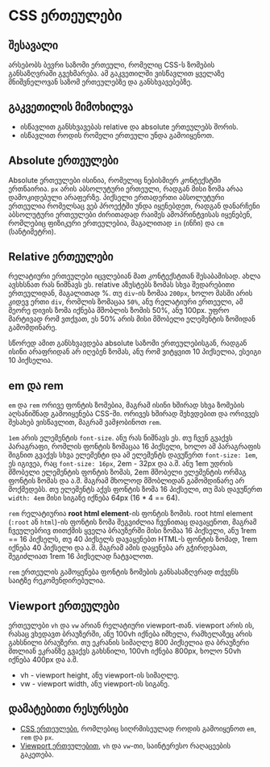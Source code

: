 # CSS ერთეულები

## შესავალი

არსებობს ბევრი საზომი ერთეული, რომელიც CSS-ს ზომების განსაზღვრაში გვეხმარება. ამ გაკვეთილში ვისწავლით ყველაზე მნიშვნელოვან საზომ ერთეულებზე და განსხვავებებზე.

## გაკვეთილის მიმოხილვა

- ისწავლით განსხვავებას relative და absolute ერთეულებს შორის.
- ისწავლით როდის რომელი ერთეული უნდა გამოიყენოთ.

## Absolute ერთეულები

Absolute ერთეულები ისინია, რომელიც ნებისმიერ კონტექსტში ერთნაირია. `px` არის აბსოლუტური ერთეული, რადგან მისი ზომა არაა დამოკიდებული არაფერზე. პიქსელი ერთადერთი აბსოლუტური ერთეულია რომელსაც ვებ პროექტში უნდა იყენებდეთ, რადგან დანარჩენი აბსოლუტური ერთეულები ძირითადად რაიმეს ამოპრინტვისას იყენებენ, რომლებიც ფიზიკური ერთეულებია, მაგალითად `in` (ინჩი) და `cm` (სანტიმეტრი).

## Relative ერთეულები

რელატიური ერთეულები იცვლებიან მათ კონტექსტთან შესაბამისად. ახლა ავსხსნათ რას ნიშნავს ეს. relative აზუსტებს ზომას სხვა შედარებითი ერთეულიდან, მაგალითად %. თუ `div`-ის ზომაა `200px`, ხოლო მასში არის კიდევ ერთი `div`, რომლის ზომაცაა `50%`, ანუ რელატიური ერთეული, ამ მეორე დივის ზომა იქნება მშობლის ზომის 50%, ანუ 100px. უფრო მარტივად რომ ვთქვათ, ეს 50% არის მისი მშობელი ელემენტის ზომიდან გამომდინარე.

სწორედ ამით განსხვავდება absolute საზომი ერთეულებისგან, რადგან ისინი არაფრიდან არ იღებენ ზომას, ანუ რომ ვიტყვით 10 პიქსელია, ესეიგი 10 პიქსელია.

## em და rem

`em` და `rem` ორივე ფონტის ზომებია, მაგრამ ისინი ხშირად სხვა ზომების აღსანიშნად გამოიყენება CSS-ში. ორივეს ხშირად შეხვდებით და ორივვეს შესახებ ვისწავლით, მაგრამ ვამჯობინოთ `rem`.

`1em` არის ელემენტის `font-size`. ანუ რას ნიშნავს ეს. თუ ჩვენ გვაქვს პარაგრაფი, რომლის ფონტის ზომაცაა 16 პიქსელი, ხოლო ამ პარაგრაფის შიგნით გვაქვს სხვა ელემენტი და ამ ელემენტს დავუწერთ `font-size: 1em`, ეს იგივეა, რაც `font-size: 16px`, 2em - 32px და ა.შ. ანუ 1em უდრის მშობელი ელემენტის ფონტის ზომას, 2em მშობელი ელემენტის ორმაგ ფონტის ზომას და ა.შ. მაგრამ მხოლოდ მშობლიდან გამომდინარე არ მოქმედებს. თუ ელემენტს აქვს ფონტის ზომა 16 პიქსელი, თუ მას დავუწერთ `width: 4em` მისი სიგანე იქნება 64px (16 * 4 == 64).

`rem` რელატიურია **root html element**-ის ფონტის ზომის. root html element (`:root` ან `html`)-ის ფონტის ზომა შეგვიძლია ჩვენითაც დავაყენოთ, მაგრამ ჩვეულებრივ თითქმის ყველა ბრაუზერში მისი ზომაა 16 პიქსელი, ანუ 1rem == 16 პიქსელს, თუ 40 პიქსელს დავაყენებთ HTML-ს ფონტის ზომად, 1rem იქნება 40 პიქსელი და ა.შ. მაგრამ ამის დაყენება არ გჭირდებათ, შეგიძლიათ 1rem 16 პიქსელად ჩატვალოთ.

`rem` ერთეულის გამოყენება ფონტის ზომების განსასაზღვრად თქვენს საიტზე რეკომენდირებულია. 

## Viewport ერთეულები

ერთეულები `vh` და `vw` არიან რელატიური viewport-თან. viewport არის ის, რასაც ვხედავთ ბრაუზერში, ანუ 100vh იქნება იმხელა, რამხელაზეც არის გახსნილი ბრაუზერი. თუ ეკრანის სიმაღლე 800 პიქსელია და ბრაუზერი მთლიან ეკრანზე გვაქვს გახსნილი, 100vh იქნება 800px, ხოლო 50vh იქნება 400px და ა.შ.

- vh - viewport height, ანუ viewport-ის სიმაღლე.
- vw - viewport width, ანუ viewport-ის სიგანე.

## დამატებითი რესურსები

- [CSS ერთეულები](https://codyloyd.com/2021/css-units/), რომლებიც სიღრმისეულად როდის გამოიყენოთ `em`, `rem` და `px`.
- [Viewport ერთეულებით](https://css-tricks.com/fun-viewport-units/), `vh` და `vw`-თი, საინტერესო რაღაცეების გაკეთება.
